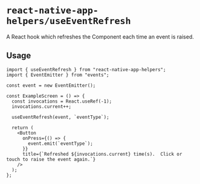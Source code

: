 # `react-native-app-helpers/useEventRefresh`

A React hook which refreshes the Component each time an event is raised.

## Usage

```tsx
import { useEventRefresh } from "react-native-app-helpers";
import { EventEmitter } from "events";

const event = new EventEmitter();

const ExampleScreen = () => {
  const invocations = React.useRef(-1);
  invocations.current++;

  useEventRefresh(event, `eventType`);

  return (
    <Button
      onPress={() => {
        event.emit(`eventType`);
      }}
      title={`Refreshed ${invocations.current} time(s).  Click or touch to raise the event again.`}
    />
  );
};
```
